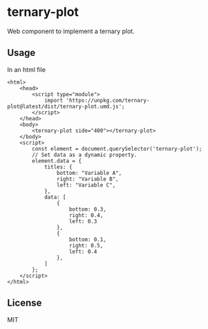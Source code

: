 # ternary-plot

Web component to implement a ternary plot.

## Usage

In an html file

```
<html>
	<head>
		<script type="module">
			import 'https://unpkg.com/ternary-plot@latest/dist/ternary-plot.umd.js';
		</script>
	</head>
	<body>
		<ternary-plot side="400"></ternary-plot>
	</body>
	<script>
		const element = document.querySelector('ternary-plot');
		// Set data as a dynamic property.
		element.data = {
			titles: {
				bottom: "Variable A",
				right: "Variable B",
				left: "Variable C",
			},
			data: [
				{
					bottom: 0.3,
					right: 0.4,
					left: 0.3
				},
				{
					bottom: 0.1,
					right: 0.5,
					left: 0.4
				},
			]
		};
	</script>
</html>
```

## License

MIT
